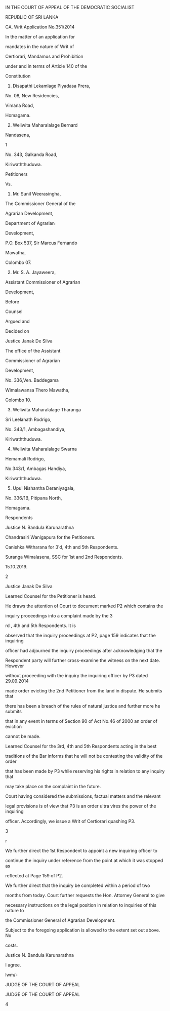 IN THE COURT OF APPEAL OF THE DEMOCRATIC SOCIALIST

REPUBLIC OF SRI LANKA

CA. Writ Application No.351/2014

In the matter of an application for

mandates in the nature of Writ of

Certiorari, Mandamus and Prohibition

under and in terms of Article 140 of the

Constitution

1. Disapathi Lekamlage Piyadasa Prera,

No. 08, New Residencies,

Vimana Road,

Homagama.

2. Weliwita Maharalalage Bernard

Nandasena,

1

No. 343, Galkanda Road,

Kiriwaththuduwa.

Petitioners

Vs.

1. Mr. Sunil Weerasingha,

The Commissioner General of the

Agrarian Development,

Department of Agrarian

Development,

P.O. Box 537, Sir Marcus Fernando

Mawatha,

Colombo 07.

2. Mr. S. A. Jayaweera,

Assistant Commissioner of Agrarian

Development,

Before

Counsel

Argued and

Decided on

Justice Janak De Silva

The office of the Assistant

Commissioner of Agrarian

Development,

No. 336,Ven. Baddegama

Wimalawansa Thero Mawatha,

Colombo 10.

3. Weliwita Maharalalage Tharanga

Sri Leelanath Rodrigo,

No. 343/1, Ambagashandiya,

Kiriwaththuduwa.

4. Weliwita Maharalalage Swarna

Hemamali Rodrigo,

No.343/1, Ambagas Handiya,

Kiriwaththuduwa.

5. Upul Nishantha Deraniyagala,

No. 336/1B, Pitipana North,

Homagama.

Respondents

Justice N. Bandula Karunarathna

Chandrasiri Wanigapura for the Petitioners.

Canishka Witharana for 3'd, 4th and 5th Respondents.

Suranga Wimalasena, SSC for 1st and 2nd Respondents.

15.10.2019.

2

Justice Janak De Silva

Learned Counsel for the Petitioner is heard.

He draws the attention of Court to document marked P2 which contains the

inquiry proceedings into a complaint made by the 3

rd , 4th and 5th Respondents. It is

observed that the inquiry proceedings at P2, page 159 indicates that the inquiring

officer had adjourned the inquiry proceedings after acknowledging that the

Respondent party will further cross-examine the witness on the next date. However

without proceeding with the inquiry the inquiring officer by P3 dated 29.09.2014

made order evicting the 2nd Petitioner from the land in dispute. He submits that

there has been a breach of the rules of natural justice and further more he submits

that in any event in terms of Section 90 of Act No.46 of 2000 an order of eviction

cannot be made.

Learned Counsel for the 3rd, 4th and 5th Respondents acting in the best

traditions of the Bar informs that he will not be contesting the validity of the order

that has been made by P3 while reserving his rights in relation to any inquiry that

may take place on the complaint in the future.

Court having considered the submissions, factual matters and the relevant

legal provisions is of view that P3 is an order ultra vires the power of the inquiring

officer. Accordingly, we issue a Writ of Certiorari quashing P3.

3

r

We further direct the 1st Respondent to appoint a new inquiring officer to

continue the inquiry under reference from the point at which it was stopped as

reflected at Page 159 of P2.

We further direct that the inquiry be completed within a period of two

months from today. Court further requests the Hon. Attorney General to give

necessary instructions on the legal position in relation to inquiries of this nature to

the Commissioner General of Agrarian Development.

Subject to the foregoing application is allowed to the extent set out above. No

costs.

Justice N. Bandula Karunarathna

I agree.

lwm/-

JUDGE OF THE COURT OF APPEAL

JUDGE OF THE COURT OF APPEAL

4